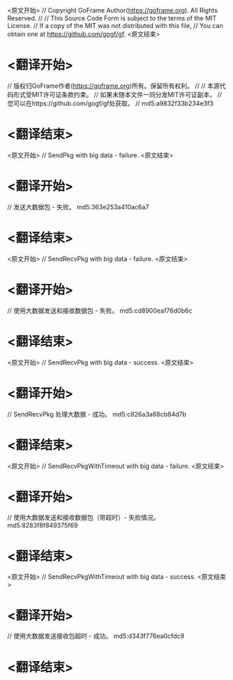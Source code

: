 
<原文开始>
// Copyright GoFrame Author(https://goframe.org). All Rights Reserved.
//
// This Source Code Form is subject to the terms of the MIT License.
// If a copy of the MIT was not distributed with this file,
// You can obtain one at https://github.com/gogf/gf.
<原文结束>

# <翻译开始>
// 版权归GoFrame作者(https://goframe.org)所有。保留所有权利。
//
// 本源代码形式受MIT许可证条款约束。
// 如果未随本文件一同分发MIT许可证副本，
// 您可以在https://github.com/gogf/gf处获取。
// md5:a9832f33b234e3f3
# <翻译结束>


<原文开始>
// SendPkg with big data - failure.
<原文结束>

# <翻译开始>
// 发送大数据包 - 失败。 md5:363e253a410ac6a7
# <翻译结束>


<原文开始>
// SendRecvPkg with big data - failure.
<原文结束>

# <翻译开始>
// 使用大数据发送和接收数据包 - 失败。 md5:cd8900eaf76d0b6c
# <翻译结束>


<原文开始>
// SendRecvPkg with big data - success.
<原文结束>

# <翻译开始>
// SendRecvPkg 处理大数据 - 成功。 md5:c826a3a68cb84d7b
# <翻译结束>


<原文开始>
// SendRecvPkgWithTimeout with big data - failure.
<原文结束>

# <翻译开始>
// 使用大数据发送和接收数据包（带超时）- 失败情况。 md5:8283f8f849375f69
# <翻译结束>


<原文开始>
// SendRecvPkgWithTimeout with big data - success.
<原文结束>

# <翻译开始>
// 使用大数据发送接收包超时 - 成功。 md5:d343f776ea0cfdc9
# <翻译结束>


